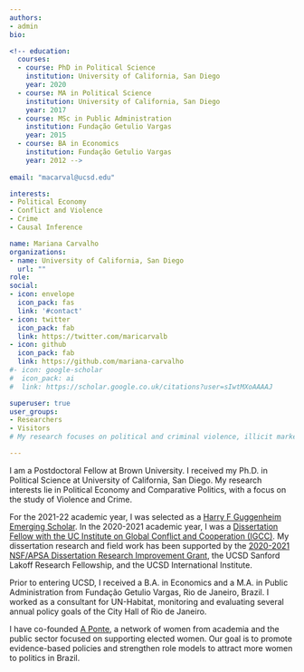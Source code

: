 ```yaml
---
authors:
- admin
bio: 

<!-- education:
  courses:
  - course: PhD in Political Science
    institution: University of California, San Diego
    year: 2020
  - course: MA in Political Science
    institution: University of California, San Diego
    year: 2017
  - course: MSc in Public Administration
    institution: Fundação Getulio Vargas
    year: 2015
  - course: BA in Economics
    institution: Fundação Getulio Vargas
    year: 2012 --> 
    
email: "macarval@ucsd.edu"

interests:
- Political Economy 
- Conflict and Violence
- Crime
- Causal Inference

name: Mariana Carvalho
organizations:
- name: University of California, San Diego
  url: ""
role: 
social:
- icon: envelope
  icon_pack: fas
  link: '#contact'
- icon: twitter
  icon_pack: fab
  link: https://twitter.com/maricarvalb
- icon: github
  icon_pack: fab
  link: https://github.com/mariana-carvalho
#- icon: google-scholar
#  icon_pack: ai
#  link: https://scholar.google.co.uk/citations?user=sIwtMXoAAAAJ

superuser: true
user_groups:
- Researchers
- Visitors
# My research focuses on political and criminal violence, illicit markets, public security, and non-state governance in Latin America

---
```


I am a Postdoctoral Fellow at Brown University. I received my Ph.D. in Political Science at University of California, San Diego. My research interests lie in Political Economy and Comparative Politics, with a focus on the study of Violence and Crime. 

For the 2021-22 academic year, I was selected as a [Harry F Guggenheim Emerging Scholar](https://www.hfg.org/). In the 2020-2021 academic year, I was a [Dissertation Fellow with the UC Institute on Global Conflict and Cooperation (IGCC)](https://igcc.ucsd.edu/funding/who-igcc-funds/fellows.html). My dissertation research and field work has been supported by the [2020-2021 NSF/APSA Dissertation Research Improvement Grant](https://www.apsanet.org/PROGRAMS/Doctoral-Dissertation-Research-Improvement-Grants), the UCSD Sanford Lakoff Research Fellowship, and the UCSD International Institute. 

Prior to entering UCSD, I received a B.A. in Economics and a M.A. in Public Administration from Fundação Getulio Vargas, Rio de Janeiro, Brazil. I worked as a consultant for UN-Habitat, monitoring and evaluating several annual policy goals of the City Hall of Rio de Janeiro.

I have co-founded [A Ponte](https://redeaponte.com.br/), a network of women from academia and the public sector focused on supporting elected women. Our goal is to promote evidence-based policies and strengthen role models to attract more women to politics in Brazil.
